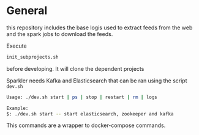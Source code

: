 # General

this repository includes the base logis used to extract feeds from the web and the spark jobs to download the feeds.

Execute
```bash
init_subprojects.sh

```
before developing. It will clone the dependent projects

Sparkler needs Kafka and Elasticsearch that can be ran using the script `dev.sh`

```bash
Usage: ./dev.sh start | ps | stop | restart | rm | logs

Example:
$: ./dev.sh start -- start elasticsearch, zookeeper and kafka
```

This commands are a wrapper to docker-compose commands.
